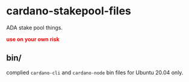 # cardano-stakepool-files

ADA stake pool things.

<font style="color:red">**use on your own risk**</font>

## bin/

complied `cardano-cli` and `cardano-node` bin files for Ubuntu 20.04 only.
